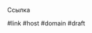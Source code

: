 Ссылка [](https://jim-jerald-burton.medium.com/how-to-configure-host-resolution-to-use-a-universal-host-resolver-in-java-fcd2ced49277)

#link #host #domain 
#draft